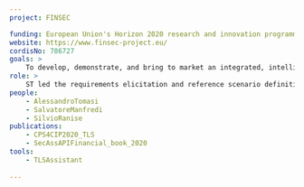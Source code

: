 ```yaml
---
project: FINSEC

funding: European Union's Horizon 2020 research and innovation programme, [H2020-CIP-2016-2017](https://ec.europa.eu/info/funding-tenders/opportunities/portal/screen/opportunities/topic-search;callCode=H2020-CIP-2016-2017) grant agreement No 786727.
website: https://www.finsec-project.eu/
cordisNo: 786727
goals: >
    To develop, demonstrate, and bring to market an integrated, intelligent, collaborative, and predictive approach to the security of critical infrastructures in the financial sector.
role: >
    ST led the requirements elicitation and reference scenario definition phase. Subsequently, ST contributed mitigation suggestions to the shared Cyber Threat Intelligence database, developed and deployed to the FINSEC platform a vulnerability analyzer and mitigation tool as a service, and integrated the intelligence and service with the platform's Risk Assessment Engine.
people:
    - AlessandroTomasi
    - SalvatoreManfredi
    - SilvioRanise
publications:
    - CPS4CIP2020_TLS
    - SecAssAPIFinancial_book_2020
tools:
    - TLSAssistant
    
---
```

